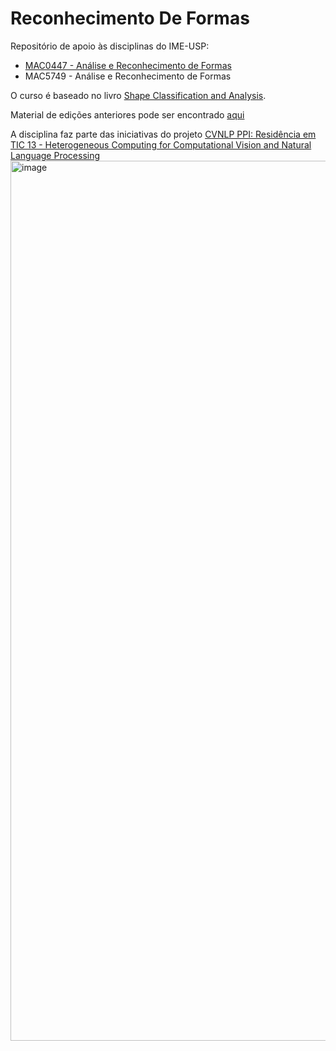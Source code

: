 # Reconhecimento De Formas

Repositório de apoio às disciplinas do IME-USP:

* [MAC0447 - Análise e Reconhecimento de Formas](https://bcc.ime.usp.br/principal/catalogo2017/disciplinas/MAC0447.html)
* MAC5749 - Análise e Reconhecimento de Formas

O curso é baseado no livro [Shape Classification and Analysis](https://www.routledge.com/Shape-Classification-and-Analysis-Theory-and-Practice-Second-Edition/Costa-Cesar-Jr/p/book/9780849379291).

Material de edições anteriores pode ser encontrado [aqui](https://github.com/Larissa13/MAC5749) 


A disciplina faz parte das iniciativas do projeto [CVNLP PPI: Residência em TIC 13 - Heterogeneous Computing for Computational Vision and Natural Language Processing](https://github.com/rmcesarjr/CVNLP/)
<img width="1408" alt="image" src="https://github.com/flassalyssa/ReconhecimentoDeFormas/assets/96126126/237d5c2c-0cd6-4b0a-a3b0-cb4101a0c809">
